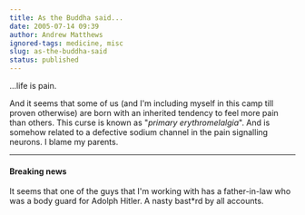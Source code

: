 ```yaml
---
title: As the Buddha said...
date: 2005-07-14 09:39
author: Andrew Matthews
ignored-tags: medicine, misc
slug: as-the-buddha-said
status: published
---
```


...life is pain.

And it seems that some of us (and I'm including myself in this camp till proven otherwise) are born with an inherited tendency to feel more pain than others. This curse is known as "*primary erythromelalgia*". And is somehow related to a defective sodium channel in the pain signalling neurons. I blame my parents.

------------------------------------------------------------------------

#### Breaking news

It seems that one of the guys that I'm working with has a father-in-law who was a body guard for Adolph Hitler. A nasty bast\*rd by all accounts.
